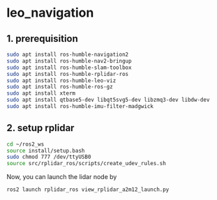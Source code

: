 # leo_navigation
## 1. prerequisition
```bash
sudo apt install ros-humble-navigation2
sudo apt install ros-humble-nav2-bringup
sudo apt install ros-humble-slam-toolbox
sudo apt install ros-humble-rplidar-ros
sudo apt install ros-humble-leo-viz
sudo apt install ros-humble-ros-gz
sudo apt install xterm
sudo apt install qtbase5-dev libqt5svg5-dev libzmq3-dev libdw-dev
sudo apt install ros-humble-imu-filter-madgwick

```

## 2. setup rplidar
```bash
cd ~/ros2_ws
source install/setup.bash
sudo chmod 777 /dev/ttyUSB0
source src/rplidar_ros/scripts/create_udev_rules.sh
```
Now, you can launch the lidar node by
```bash
ros2 launch rplidar_ros view_rplidar_a2m12_launch.py
```
